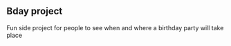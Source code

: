 ## Bday project

Fun side project for people to see when and where a birthday party will take place
